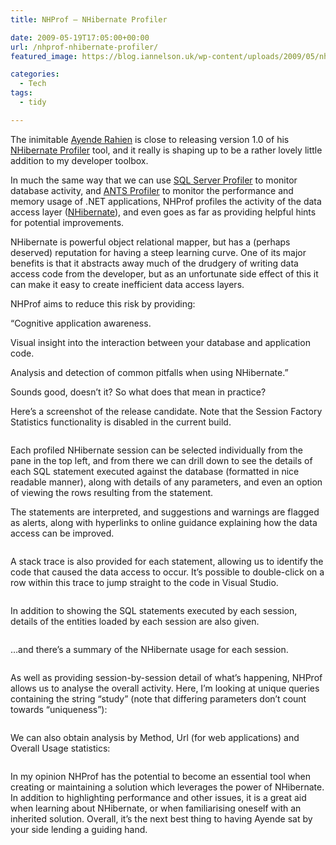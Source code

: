 ```yaml
---
title: NHProf – NHibernate Profiler

date: 2009-05-19T17:05:00+00:00
url: /nhprof-nhibernate-profiler/
featured_image: https://blog.iannelson.uk/wp-content/uploads/2009/05/nh1_2-1.png

categories:
  - Tech
tags:
  - tidy

---
```

The inimitable [Ayende Rahien][1] is close to releasing version 1.0 of his [NHibernate Profiler][2] tool, and it really is shaping up to be a rather lovely little addition to my developer toolbox.

In much the same way that we can use [SQL Server Profiler][3] to monitor database activity, and [ANTS Profiler][4] to monitor the performance and memory usage of .NET applications, NHProf profiles the activity of the data access layer ([NHibernate][5]), and even goes as far as providing helpful hints for potential improvements.

NHibernate is powerful object relational mapper, but has a (perhaps deserved) reputation for having a steep learning curve. One of its major benefits is that it abstracts away much of the drudgery of writing data access code from the developer, but as an unfortunate side effect of this it can make it easy to create inefficient data access layers.

NHProf aims to reduce this risk by providing:

“Cognitive application awareness.

Visual insight into the interaction between your database and application code.

Analysis and detection of common pitfalls when using NHibernate.”

Sounds good, doesn’t it? So what does that mean in practice?

Here’s a screenshot of the release candidate. Note that the Session Factory Statistics functionality is disabled in the current build.<figure class="kg-card kg-image-card">

<img decoding="async" src="https://blog.iannelson.uk/wp-content/uploads/2023/08/nh1_2.png" class="kg-image" alt loading="lazy" /> </figure> 

Each profiled NHibernate session can be selected individually from the pane in the top left, and from there we can drill down to see the details of each SQL statement executed against the database (formatted in nice readable manner), along with details of any parameters, and even an option of viewing the rows resulting from the statement.

The statements are interpreted, and suggestions and warnings are flagged as alerts, along with hyperlinks to online guidance explaining how the data access can be improved.<figure class="kg-card kg-image-card">

<img decoding="async" src="https://blog.iannelson.uk/wp-content/uploads/2023/08/nh2_2.png" class="kg-image" alt loading="lazy" /> </figure> 

A stack trace is also provided for each statement, allowing us to identify the code that caused the data access to occur. It’s possible to double-click on a row within this trace to jump straight to the code in Visual Studio.<figure class="kg-card kg-image-card">

<img decoding="async" src="https://blog.iannelson.uk/wp-content/uploads/2023/08/nh3_2.png" class="kg-image" alt loading="lazy" /> </figure> 

In addition to showing the SQL statements executed by each session, details of the entities loaded by each session are also given.<figure class="kg-card kg-image-card">

<img decoding="async" src="https://blog.iannelson.uk/wp-content/uploads/2023/08/nh4_2.png" class="kg-image" alt loading="lazy" /> </figure> 

…and there’s a summary of the NHibernate usage for each session.<figure class="kg-card kg-image-card">

<img decoding="async" src="https://blog.iannelson.uk/wp-content/uploads/2023/08/nh5_2.png" class="kg-image" alt loading="lazy" /> </figure> 

As well as providing session-by-session detail of what’s happening, NHProf allows us to analyse the overall activity. Here, I’m looking at unique queries containing the string “study” (note that differing parameters don’t count towards “uniqueness”):<figure class="kg-card kg-image-card">

<img decoding="async" src="https://blog.iannelson.uk/wp-content/uploads/2023/08/nh6_2.png" class="kg-image" alt loading="lazy" /> </figure> 

We can also obtain analysis by Method, Url (for web applications) and Overall Usage statistics:<figure class="kg-card kg-image-card">

<img decoding="async" src="https://blog.iannelson.uk/wp-content/uploads/2023/08/nh7_2.png" class="kg-image" alt loading="lazy" /> </figure> 

In my opinion NHProf has the potential to become an essential tool when creating or maintaining a solution which leverages the power of NHibernate. In addition to highlighting performance and other issues, it is a great aid when learning about NHibernate, or when familiarising oneself with an inherited solution. Overall, it’s the next best thing to having Ayende sat by your side lending a guiding hand.

 [1]: http://www.ayende.com
 [2]: http://www.nhprof.com
 [3]: http://msdn.microsoft.com/en-us/library/ms181091.aspx
 [4]: http://www.red-gate.com/products/ants_performance_profiler/
 [5]: http://nhforge.org